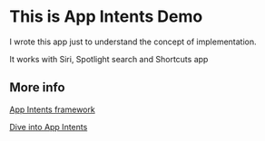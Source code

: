# This is App Intents Demo

I wrote this app just to understand the concept of implementation.

It works with Siri, Spotlight search and Shortcuts app

## More info
[App Intents framework](https://developer.apple.com/documentation/appintents/)

[Dive into App Intents](https://developer.apple.com/videos/play/wwdc2022/10032/)
